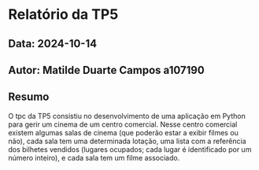 # Relatório da TP5
## Data: 2024-10-14
## Autor: Matilde Duarte Campos a107190
## Resumo
O tpc da TP5 consistiu no desenvolvimento de uma aplicação em Python para gerir um cinema de um centro comercial. Nesse centro comercial existem algumas salas de cinema (que poderão estar a exibir filmes ou não), cada sala tem uma determinada lotação, uma lista com a referência dos bilhetes vendidos (lugares ocupados; cada lugar é identificado por um número inteiro), e cada sala tem um filme associado.

